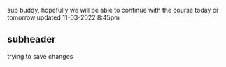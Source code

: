 sup buddy, hopefully we will be able to continue with the course today or tomorrow
updated 11-03-2022 8:45pm
## subheader

trying to save changes
